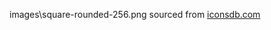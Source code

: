 images\square-rounded-256.png sourced from [iconsdb.com](https://www.iconsdb.com/gray-icons/square-rounded-icon.html)
